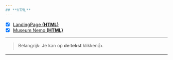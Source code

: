 ```yaml
---
## **HTML**
---
```

- [x] [LandingPage **(HTML)**](http://24114.hosts1.ma-cloud.nl/ONT_Github/ONT_OP1_Landing_Page/index.html)
- [x] [Museum Nemo **(HTML)**](http://24114.hosts1.ma-cloud.nl/ONT_Github/ONT_OP2%20_Museum_Nemo/index.html)
---
> Belangrijk: Je kan op **de tekst** klikken👍.
---